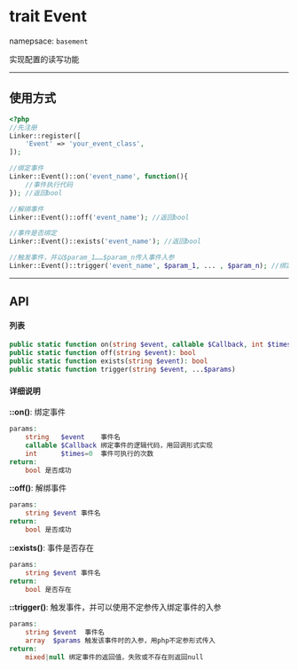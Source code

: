 # trait Event
namepsace: `basement`

实现配置的读写功能

---



## 使用方式

~~~php
<?php
//先注册
Linker::register([
    'Event' => 'your_event_class',
]);

//绑定事件
Linker::Event()::on('event_name', function(){
    //事件执行代码
}); //返回bool

//解绑事件
Linker::Event()::off('event_name'); //返回bool

//事件是否绑定
Linker::Event()::exists('event_name'); //返回bool

//触发事件，并以$param_1……$param_n传入事件入参
Linker::Event()::trigger('event_name', $param_1, ... , $param_n); //绑定事件的返回值
~~~

---



## API

#### 列表
~~~php
public static function on(string $event, callable $Callback, int $times = 0): bool
public static function off(string $event): bool
public static function exists(string $event): bool
public static function trigger(string $event, ...$params)
~~~

#### 详细说明

**::on()**: 绑定事件
```php
params:
    string   $event    事件名
    callable $Callback 绑定事件的逻辑代码，用回调形式实现
    int      $times=0  事件可执行的次数
return:
    bool 是否成功
```

**::off()**: 解绑事件
```php
params:
    string $event 事件名
return:
    bool 是否成功
```

**::exists()**: 事件是否存在
```php
params:
    string $event 事件名
return:
    bool 是否存在
```

**::trigger()**: 触发事件，并可以使用不定参传入绑定事件的入参
```php
params:
    string $event  事件名
    array  $params 触发该事件时的入参，用php不定参形式传入
return:
    mixed|null 绑定事件的返回值，失败或不存在则返回null
```